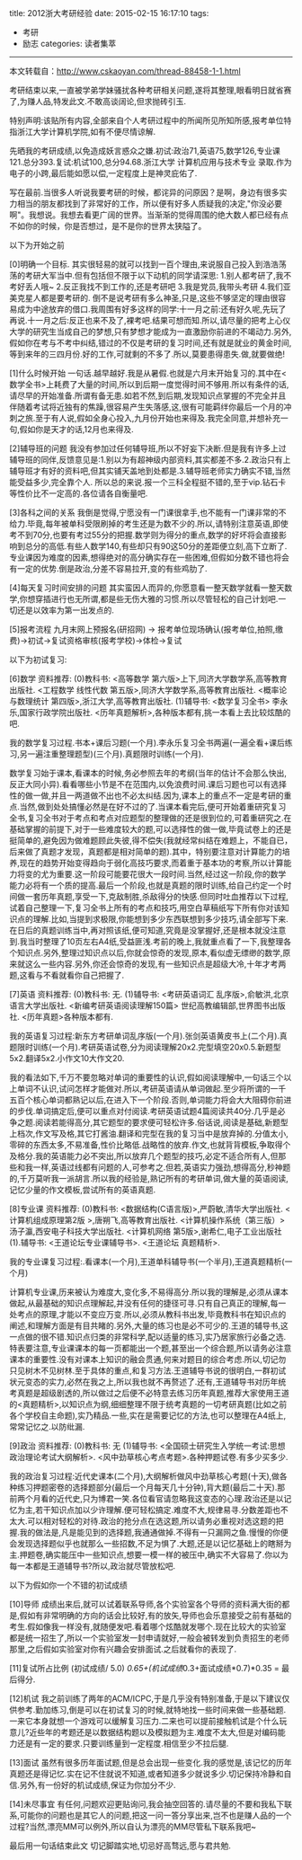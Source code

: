 title: 2012浙大考研经验
date: 2015-02-15 16:17:10
tags: 
- 考研
- 励志
categories: 读者集萃
---
本文转载自：http://www.cskaoyan.com/thread-88458-1-1.html

考研结束以来,一直被学弟学妹骚扰各种考研相关问题,遂将其整理,眼看明日就省赛了,为赚人品,特发此文.不敢高谈阔论,但求抛砖引玉.

特别声明:该贴所有内容,全部来自个人考研过程中的所闻所见所知所感,报考单位特指浙江大学计算机学院,如有不便尽情谅解.

先晒我的考研成绩,以免造成妖言惑众之嫌.初试:政治71,英语75,数学126,专业课121.总分393.复试:机试100,总分94.68.浙江大学 计算机应用与技术专业 录取.作为电子的小跨,最后能如愿以偿,一定程度上是神灵庇佑了.
<!--more-->
写在最前.当很多人听说我要考研的时候，都诧异的问原因？是啊，身边有很多实力相当的朋友都找到了非常好的工作，所以便有好多人质疑我的决定,"你没必要啊"。我想说。我想去看更广阔的世界。当渐渐的觉得周围的绝大数人都已经有点不如你的时候，你是否想过，是不是你的世界太狭隘了。

以下为开始之前

[0]明确一个目标.
其实很轻易的就可以找到一百个理由,来说服自己投入到浩浩荡荡的考研大军当中.但有包括但不限于以下动机的同学请深思:
1.别人都考研了,我不考好丢人哦~
2.反正我找不到工作的,还是考研吧
3.我是党员,我带头考研
4.我们亚美克星人都是要考研的.
倒不是说考研有多么神圣,只是,这些不够坚定的理由很容易成为中途放弃的借口.我周围有好多这样的同学:十一月之前:还有好久呢,先玩了再说.十一月之后:反正也来不及了,裸考吧.结果可想而知.所以,请尽量的把考上心仪大学的研究生当成自己的梦想,只有梦想才能成为一直激励你前进的不竭动力.另外,假如你在考与不考中纠结,错过的不仅是考研的复习时间,还有就是就业的黄金时间,等到来年的三四月份.好的工作,可就剩的不多了.所以,莫要患得患失.做,就要做绝!


[1]什么时候开始
一句话.越早越好.我是从暑假.也就是六月末开始复习的.其中在<数学全书>上耗费了大量的时间,所以到后期一度觉得时间不够用.所以有条件的话,请尽早的开始准备.所谓有备无患.如若不然,到后期,发现知识点掌握的不完全并且伴随着考试将近独有的焦躁,很容易产生失落感,这,很有可能羁绊你最后一个月的冲刺之旅.至于有人说,假如全身心投入,九月份开始也来得及.我完全同意,并想补充一句,假如你是天才的话,12月也来得及.


[2]辅导班的问题
我没有参加过任何辅导班,所以不好妄下决断.但是我有许多上过辅导班的同伴,反馈意见是:1.别以为有超神级内部资料,其实都差不多.2.政治只有上辅导班才有好的资料吧,但其实铺天盖地到处都是.3.辅导班老师实力确实不错,当然能受益多少,完全靠个人. 所以总的来说.报一个三科全程挺不错的,至于vip.钻石卡等性价比不一定高的.各位请各自衡量吧.


[3]各科之间的关系
我倒是觉得,宁愿没有一门课很拿手,也不能有一门课非常的不给力.毕竟,每年被单科受限刷掉的考生还是为数不少的.所以,请特别注意英语,即使考不到70分,也要有考过55分的把握.数学则为得分的重点,数学的好坏将会直接影响到总分的高低.有些人数学140,有些却只有90这50分的差距便立刻,高下立断了.专业课因为难度的因素,想得绝对的高分确实存在一些困难,但假如分数不错也将会有一定的优势.倒是政治,分差不容易拉开,变的有些鸡肋了.


[4]每天复习时间安排的问题
其实蛮因人而异的,你愿意看一整天数学就看一整天数学,你想穿插进行也无所谓,都是些无伤大雅的习惯.所以尽管轻松的自己计划吧.一切还是以效率为第一出发点的.


[5]报考流程
九月末网上预报名(研招网) -> 报考单位现场确认(报考单位,拍照,缴费)->初试->复试资格审核(报考学校)->体检->复试


以下为初试复习:

[6]数学
资料推荐:
(0)教科书:
<高等数学 第六版>上下,同济大学数学系,高等教育出版社.
<工程数学 线性代数 第五版>,同济大学数学系,高等教育出版社.
<概率论与数理统计 第四版>,浙江大学,高等教育出版社.
(1)辅导书:
<数学复习全书> 李永乐,国家行政学院出版社.
<历年真题解析>,各种版本都有,挑一本看上去比较炫酷的吧.

我的数学复习过程.书本+课后习题(一个月).李永乐复习全书两遍(一遍全看+课后练习,另一遍注重整理题型)(三个月).真题限时训练(一个月).

数学复习始于课本,看课本的时候,务必参照去年的考纲(当年的估计不会那么快出,反正大同小异).看看哪些小节是不在范围内,以免浪费时间.课后习题也可以有选择性的做一做,并且一两道做不出也不必太纠结.因为,课本上的重点不一定是考研的重点.当然,做到处处搞懂必然是在好不过的了.当课本看完后,便可开始着重研究复习全书,复习全书对于考点和考点对应题型的整理做的还是很到位的,可着重研究之.在基础掌握的前提下,对于一些难度较大的题,可以选择性的做一做,毕竟试卷上的还是挺简单的,避免因为做难题顾此失彼,得不偿失(我就经常纠结在难题上，不能自已，后来做了真题才发现，真题都是相对简单的题).其中，特别要注意对计算能力的培养,现在的趋势开始变得趋向于弱化高技巧要求,而着重于基本功的考察,所以计算能力将变的尤为重要.这一阶段可能要花很大一段时间.当然,经过这一阶段,你的数学能力必将有一个质的提高.最后一个阶段,也就是真题的限时训练,给自己约定一个时间做一套历年真题,享受一下,克敌制胜,杀敌得分的快感.但同时吐血推荐以下过程,试着自己整理一下,复习全书上所有的考点和技巧,用空白草稿纸写下所有你对该知识点的理解.比如,当提到求极限,你能想到多少东西联想到多少技巧,请全部写下来.在日后的真题训练当中,再对照该纸,便可知道,究竟是没掌握好,还是根本就没注意到.我当时整理了10页左右A4纸,受益匪浅.考前的晚上,我就重点看了一下,我整理各个知识点.另外,整理过知识点以后,你就会惊奇的发现,原本,看似虚无缥缈的数学,原来就这么一些内容.另外,你还会惊奇的发现,有一些知识点是超级大冷,十年才考两题,这看与不看就看你自己把握了.



[7]英语
资料推荐:
(0)教科书:
无.
(1)辅导书:
<考研英语词汇 乱序版>,俞敏洪,北京语言大学出版社.
<新编考研英语阅读理解150篇> 世纪高教编辑部,世界图书出版社.
<历年真题>各种版本都有.

我的英语复习过程:新东方考研单词乱序版(一个月).张剑英语黄皮书上(二个月).真题限时训练(一个月).考研英语试卷,分为阅读理解20x2.完型填空20x0.5.新题型5x2.翻译5x2.小作文10大作文20.

我的看法如下,千万不要忽略对单词的重要性的认识,假如阅读理解中,一句话三个以上单词不认识,试问怎样才能做对.所以,考研英语请从单词做起.至少将所谓的一千五百个核心单词都熟记以后,在进入下一个阶段.否则,单词能力将会大大阻碍你前进的步伐.单词搞定后,便可以重点对付阅读.考研英语试题4篇阅读共40分.几乎是必争之题.阅读若能得高分,其它题型的要求便可轻松许多.俗话说,阅读是基础,新题型上档次,作文写及格,其它打酱油.翻译和完型在我的复习当中是放弃掉的.分值太小,零碎的东西太多,不易准备,性价比略低.战略性的放弃.作文,也就背背模板,争取得个及格分.我的英语能力必不突出,所以放弃几个题型的技巧,必定不适合所有人,但那些和我一样,英语过线都有问题的人,可参考之.但若,英语实力强劲,想得高分,秒神题的,千万莫听我一派胡言.所以我的经验是,熟记所有的考研单词,做大量的英语阅读,记忆少量的作文模板,尝试所有的英语真题.



[8]专业课
资料推荐:
(0)教科书:
<数据结构(C语言版)>,严蔚敏,清华大学出版社.
<计算机组成原理第2版 >,唐朔飞,高等教育出版社.
<计算机操作系统（第三版）>汤子瀛,西安电子科技大学出版社.
<计算机网络 第5版>,谢希仁,电子工业出版社
(1).辅导书:
<王道论坛专业课辅导书>.
<王道论坛 真题精析>.

我的专业课复习过程:.看课本(一个月),王道单科辅导书(一个半月),王道真题精析(一个月)

计算机专业课,历来被认为难度大,变化多,不易得高分.所以我的理解是,必须从课本做起,从最基础的知识点理解起,并没有任何的捷径可寻.只有自己真正的理解,每一处考点的原理,才能以不变应万变.所以,必须从教科书出发,毕竟教科书在知识点的阐述,和理解方面是有目共睹的.另外,大量的练习也是必不可少的.王道的辅导书,这一点做的很不错.知识点归类的非常科学,配以适量的练习,实乃居家旅行必备之选.特表要注意,专业课课本的每一页都能出一个题,甚至出一个综合题,所以请务必注意课本的重要性.没有对课本上知识的融会贯通,何来对题目的综合考虑.所以,切记勿只见树木不见树林.至于具体的重点,和复习方法.王道辅导书说的很明白,一群初试状元变态的实力,必然在我之上,所以我也就不再赘述了.还有,王道辅导书对历年统考真题是超级剧透的,所以做过之后便不必特意去练习历年真题,推荐大家使用王道的<真题精析>,以知识点为纲,细细整理不限于统考真题的一切考研真题(比如之前各个学校自主命题),实乃精品.一些,实在是需要记忆的方法,也可以整理在A4纸上,常常记忆之.以防纰漏.



[9]政治
资料推荐:
(0)教科书:
无
(1)辅导书:
<全国硕士研究生入学统一考试:思想政治理论考试大纲解析>.
<风中劲草核心考点考题>.各种押题试卷.有多少买多少.

我的政治复习过程:近代史课本(二个月),大纲解析做风中劲草核心考题(十天),做各种练习押题密卷的选择题部分(最后一个月每天几十分钟),背大题(最后二十天).那前两个月看的近代史,只为博君一笑.各位看官请忽略我这变态的心理.政治还是以记忆为主,若干知识点加以少许理解.便可轻松搞定.难度不大,规律易寻.分数差距也不太大.可以相对轻松的对待.政治的抢分点在选这题,所以请务必重视对选这题的把握.我的做法是,凡是能见到的选择题,我通通做掉.不得有一只漏网之鱼.慢慢的你便会发现选择题似乎也就那么一些招数,不足为惧了.大题,还是以记忆基础上的瞎掰为主.押题卷,确实能压中一些知识点,想要一模一样的被压中,确实不大容易了.你以为每一本都是王道辅导书?所以,政治就尽管放松吧.



以下为假如你一个不错的初试成绩

[10]导师
成绩出来后,就可以试着联系导师,各个实验室各个导师的资料满大街的都是,假如有非常明确的方向的话会比较好,有的放矢,导师也会乐意接受之前有基础的考生.假如像我一样没有,就随便发吧.看着哪个炫酷就发哪个.现在比较大的实验室都是统一招生了,所以一个实验室发一封申请就好,一般会被转发到负责招生的老师那里,之后假如实验室对你有兴趣会安排面试.之后就看你的表现了.


[11]复试所占比例
(初试成绩/ 5.0) *0.65+(机试成绩*0.3+面试成绩*0.7)*0.35 = 最后得分.



[12]机试
我之前训练了两年的ACM/ICPC,于是几乎没有特别准备,于是以下建议仅供参考.勤加练习,倒是可以在初试复习的时候,就特地找一些时间来做一些基础题.一来它本身就想一个游戏可以缓解复习压力.二来也可以提前接触机试是个什么玩意儿?近些年的考题还是以数据结构题以及模拟题为主.难度不太大,但是对编码能力还是有一定的要求.只要训练量到一定程度.相信至少不拉后腿.



[13]面试
虽然有很多历年面试题,但是总会出现一些变化.我的感觉是,该记忆的历年真题还是得记忆.实在记不住就说不知道,或者知道多少就说多少.切记保持冷静和自信.另外,有一份好的机试成绩,保证为你加分不少.



[14]未尽事宜
有任何,问题欢迎更贴询问,我会抽空回答的.请尽量的不要和我私下联系,可能你的问题也是其它人的问题,把这一问一答分享出来,岂不也是赚人品的一个过程?当然,漂亮MM可以例外,所以自认为漂亮的MM尽管私下联系我吧~



最后用一句话结束此文
切记脚踏实地,切忌好高骛远,愿与君共勉.